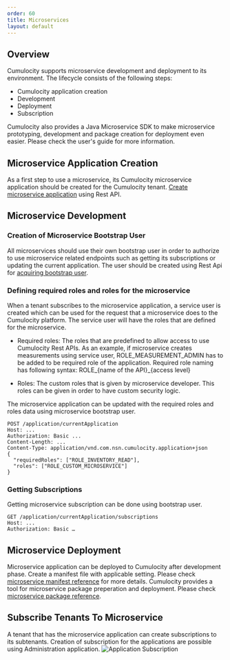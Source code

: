 ```yaml
---
order: 60
title: Microservices
layout: default
---
```

## Overview

Cumulocity supports microservice development and deployment to its environment.
The lifecycle consists of the following steps:
* Cumulocity application creation
* Development
* Deployment
* Subscription

Cumulocity also provides a Java Microservice SDK to make microservice prototyping, development and package creation for deployment even easier. Please check the user's guide for more information.

## Microservice Application Creation

As a first step to use a microservice, its Cumulocity microservice application should be created for the Cumulocity tenant. [Create microservice application](/guides/rest/microservice-development#create-application) using Rest API.

## Microservice Development

### Creation of Microservice Bootstrap User
All microservices should use their own bootstrap user in order to authorize to use microservice related endpoints such as getting its subscriptions or updating the current application. The user should be created using Rest Api for [acquiring bootstrap user](/guides/rest/microservice-development/#acquire-microservice-credentials).

### Defining required roles and roles for the microservice
When a tenant subscribes to the microservice application, a service user is created which can be used for the request that a microservice does to the Cumulocity platform. The service user will have the roles that are defined for the microservice.

* Required roles: The roles that are predefined to allow access to use Cumulocity Rest APIs.
As an example, if microservice creates measurements using service user, ROLE_MEASUREMENT_ADMIN has to be added to be required role of the application.
Required role naming has following syntax: ROLE_{name of the API}_{access level}

* Roles: The custom roles that is given by microservice developer. This roles can be given in order to have custom security logic.

The microservice application can be updated with the required roles and roles data using microservice bootstrap user.

    POST /application/currentApplication
    Host: ...
    Authorization: Basic ...
    Content-Length: ...
    Content-Type: application/vnd.com.nsn.cumulocity.application+json
    {
      "requiredRoles": ["ROLE_INVENTORY_READ"],
      "roles": ["ROLE_CUSTOM_MICROSERVICE"]
    }

### Getting Subscriptions
Getting microservice subscription can be done using bootstrap user.

    GET /application/currentApplication/subscriptions
    Host: ...
    Authorization: Basic …

## Microservice Deployment
Microservice application can be deployed to Cumulocity after development phase.
Create a manifest file with applicable setting. Please check [microservice manifest reference](/guides/reference/microservice-manifest) for more details.
Cumulocity provides a tool for microservice package preperation and deployment. Please check [microservice package reference](/guides/reference/microservice-package).

## Subscribe Tenants To Microservice
A tenant that has the microservice application can create subscriptions to its subtenants.
Creation of subscription for the applications are possible using Administration application.
![Application Subscription](/guides/concepts-guide/applicationsubscription.png)
